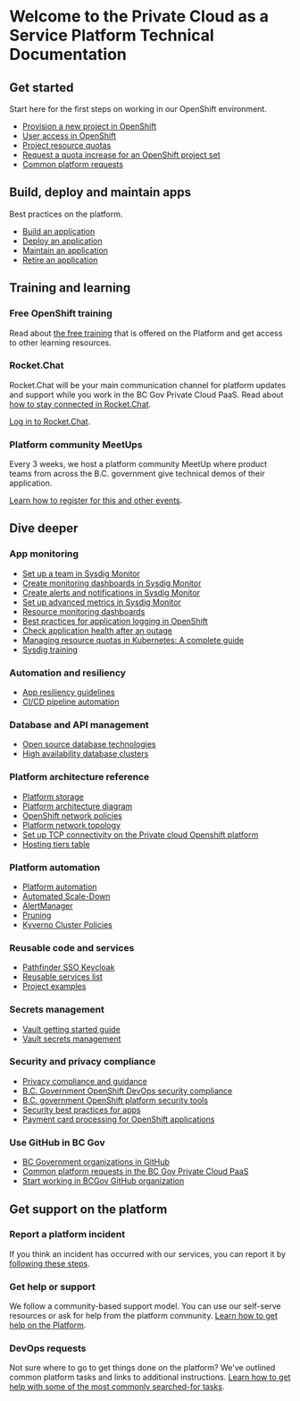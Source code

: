 # Welcome to the Private Cloud as a Service Platform Technical Documentation

## Get started

Start here for the first steps on working in our OpenShift environment.

* [Provision a new project in OpenShift](docs/openshift-projects-and-access/provision-new-openshift-project.md)
* [User access in OpenShift](docs/openshift-projects-and-access/grant-user-access-openshift.md)
* [Project resource quotas](docs/automation-and-resiliency/openshift-project-resource-quotas.md)
* [Request a quota increase for an OpenShift project set](docs/automation-and-resiliency/request-quota-increase-for-openshift-project-set.md)
* [Common platform requests](docs/openshift-projects-and-access/common-platform-requests.md)

## Build, deploy and maintain apps

Best practices on the platform.

* [Build an application](docs/build-deploy-and-maintain-apps/build-an-application.md)
* [Deploy an application](docs/build-deploy-and-maintain-apps/deploy-an-application.md)
* [Maintain an application](docs/build-deploy-and-maintain-apps/maintain-an-application.md)
* [Retire an application](docs/build-deploy-and-maintain-apps/retire-an-application.md)

## Training and learning

### Free OpenShift training

Read
about [the free training](https://cloud.gov.bc.ca/private-cloud/support-and-community/platform-training-and-resources/)
that is offered on the Platform and get access to other learning resources.

### Rocket.Chat

Rocket.Chat will be your main communication channel for platform updates and support while you work in the BC Gov
Private Cloud PaaS. Read
about [how to stay connected in Rocket.Chat](../bc-developer-guide/rocketchat/steps-to-join-rocketchat/).

[Log in to Rocket.Chat](https://chat.developer.gov.bc.ca).

### Platform community MeetUps

Every 3 weeks, we host a platform community MeetUp where product teams from across the B.C. government give technical
demos of their application.

[Learn how to register for this and other events](https://digital.gov.bc.ca/cloud/services/private/team/#stay).

## Dive deeper

### App monitoring

* [Set up a team in Sysdig Monitor](docs/app-monitoring/sysdig-monitor-setup-team.md)
* [Create monitoring dashboards in Sysdig Monitor](docs/app-monitoring/sysdig-monitor-create-monitoring-dashboards.md)
* [Create alerts and notifications in Sysdig Monitor](docs/app-monitoring/sysdig-monitor-create-alert-channels.md)
* [Set up advanced metrics in Sysdig Monitor](docs/app-monitoring/sysdig-monitor-set-up-advanced-functions.md)
* [Resource monitoring dashboards](docs/app-monitoring/resource-monitoring-dashboards.md)
* [Best practices for application logging in OpenShift](docs/app-monitoring/best-pratices-for-application-logging-in-openshift.md)
* [Check application health after an outage](docs/app-monitoring/check-application-health-after-outage.md)
* [Managing resource quotas in Kubernetes: A complete guide](docs/app-monitoring/managing-resource-quotas-in-kubernetes.md)
* [Sysdig training](docs/app-monitoring/sysdig-training.md)

### Automation and resiliency

* [App resiliency guidelines](docs/automation-and-resiliency/app-resiliency-guidelines.md)
* [CI/CD pipeline automation](docs/automation-and-resiliency/cicd-pipeline-templates-for-private-cloud-teams.md)

### Database and API management

* [Open source database technologies](docs/database-and-api-management/opensource-database-technologies.md)
* [High availability database clusters](docs/database-and-api-management/high-availability-database-clusters.md)

### Platform architecture reference

* [Platform storage](docs/platform-architecture-reference/platform-storage.md)
* [Platform architecture diagram](docs/platform-architecture-reference/platform-architecture-diagram.md)
* [OpenShift network policies](docs/platform-architecture-reference/openshift-network-policies.md)
* [Platform network topology](docs/platform-architecture-reference/platform-network-topology.md)
* [Set up TCP connectivity on the Private cloud Openshift platform](docs/platform-architecture-reference/set-up-tcp-connectivity-on-private-cloud-openshift-platform.md)
* [Hosting tiers table](docs/platform-architecture-reference/hosting-tiers-table.md)

### Platform automation

* [Platform automation](docs/platform-automation/platform-automation.md)
* [Automated Scale-Down](docs/platform-automation/automated-scaling.md)
* [AlertManager](docs/platform-automation/alertmanager.md)
* [Pruning](docs/platform-automation/pruning.md)
* [Kyverno Cluster Policies](docs/platform-automation/kyverno.md)

### Reusable code and services

* [Pathfinder SSO Keycloak](docs/reusable-code-and-services/reusable-services-list.md#pathfinder-single-sign-on-keycloak)
* [Reusable services list](docs/reusable-code-and-services/reusable-services-list.md)
* [Project examples](docs/reusable-code-and-services/project-examples.md)

### Secrets management

* [Vault getting started guide](docs/secrets-management/vault-getting-started-guide.md)
* [Vault secrets management](docs/secrets-management/vault-secrets-management-service.md)

### Security and privacy compliance

* [Privacy compliance and guidance](docs/security-and-privacy-compliance/privacy-compliance-and-guidance.md)
* [B.C. Government OpenShift DevOps security compliance](docs/security-and-privacy-compliance/platform-security-compliance.md)
* [B.C. government OpenShift platform security tools](docs/security-and-privacy-compliance/platform-security-tools.md)
* [Security best practices for apps](docs/security-and-privacy-compliance/security-best-practices-for-apps.md)
* [Payment card processing for OpenShift applications](docs/security-and-privacy-compliance/payment-card-processing.md)

### Use GitHub in BC Gov

* [BC Government organizations in GitHub](../bc-developer-guide/use-github-in-bcgov/bc-government-organizations-in-github/)
* [Common platform requests in the BC Gov Private Cloud PaaS](https://digital.gov.bc.ca/cloud/services/private/support/#common)
* [Start working in BCGov GitHub organization](../bc-developer-guide/use-github-in-bcgov/start-working-in-bcgov-github-organization/)

## Get support on the platform

### Report a platform incident

If you think an incident has occurred with our services, you can report it
by [following these steps](https://digital.gov.bc.ca/cloud/services/private/support/#report).

### Get help or support

We follow a community-based support model. You can use our self-serve resources or ask for help from the platform
community. [Learn how to get help on the Platform](https://digital.gov.bc.ca/cloud/services/private/support/).

### DevOps requests

Not sure where to go to get things done on the platform? We've outlined common platform tasks and links to additional
instructions. [Learn how to get help with some of the most commonly searched-for tasks](https://digital.gov.bc.ca/cloud/services/private/support/#common).
